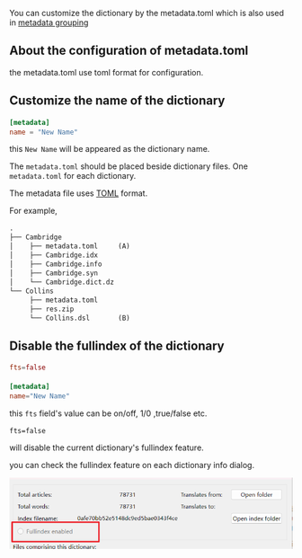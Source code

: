 You can customize the dictionary by the metadata.toml which is also used in [metadata grouping](manage_groups.md)

## About the configuration of metadata.toml



the metadata.toml use toml format for configuration.

## Customize the name of the dictionary

```toml
[metadata]
name = "New Name"
```

this `New Name` will be appeared as the dictionary name.


The `metadata.toml` should be placed beside dictionary files. One `metadata.toml` for each dictionary.

The metadata file uses [TOML](https://toml.io) format.


For example,

```
.
├── Cambridge
│    ├── metadata.toml     (A)
│    ├── Cambridge.idx
│    ├── Cambridge.info
│    ├── Cambridge.syn
│    └── Cambridge.dict.dz    
└── Collins
     ├── metadata.toml
     ├── res.zip
     └── Collins.dsl       (B)  

```

## Disable the fullindex of the dictionary

```toml
fts=false

[metadata]
name="New Name"

```

this `fts` field's value can be on/off, 1/0 ,true/false etc.

```
fts=false
```
will disable the current dictionary's fullindex feature.


you can check the fullindex feature on each dictionary info dialog.

![](img/dictionary-info-fullindex.png)